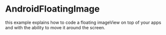 AndroidFloatingImage
====================

this example explains how to code a floating imageView on top of your apps and with the ability to move it around the screen. 

